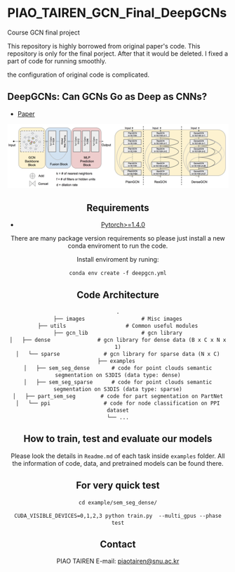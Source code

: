 # PIAO_TAIREN_GCN_Final_DeepGCNs
Course GCN final project

This repository is highly borrowed from original paper's code.
This repository is only for the final porject.
After that it would be deleted.
I fixed a part of code for running smoothly.

the configuration of original code is complicated.

## DeepGCNs: Can GCNs Go as Deep as CNNs?
* [Paper](https://arxiv.org/pdf/1904.03751.pdf)

<div style="text-align:center"><img src='./images/pipeline.png' width=800>


## Requirements
* [Pytorch>=1.4.0](https://pytorch.org)

There are many package version requirements so please just install a new conda enviroment to run the code.

Install enviroment by runing:
```
conda env create -f deepgcn.yml
```

## Code Architecture
    .
    ├── images                  # Misc images
    ├── utils                   # Common useful modules
    ├── gcn_lib                 # gcn library
    │   ├── dense               # gcn library for dense data (B x C x N x 1)
    │   └── sparse              # gcn library for sparse data (N x C)
    ├── examples 
    │   ├── sem_seg_dense       # code for point clouds semantic segmentation on S3DIS (data type: dense)
    │   ├── sem_seg_sparse      # code for point clouds semantic segmentation on S3DIS (data type: sparse)
    │   ├── part_sem_seg        # code for part segmentation on PartNet
    │   └── ppi                 # code for node classification on PPI dataset
    └── ...

## How to train, test and evaluate our models
Please look the details in `Readme.md` of each task inside `examples` folder.
All the information of code, data, and pretrained models can be found there.

## For very quick test
```
cd example/sem_seg_dense/
```

```
CUDA_VISIBLE_DEVICES=0,1,2,3 python train.py  --multi_gpus --phase test
```

## Contact
PIAO TAIREN
E-mail: piaotairen@snu.ac.kr
